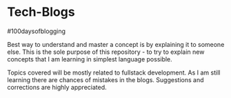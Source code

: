 # Tech-Blogs
#100daysofblogging

Best way to understand and master a concept is by explaining it to someone else. This is the sole purpose of this repository - to try to explain new concepts that I am learning in simplest language possible. 

Topics covered will be mostly related to fullstack development. As I am still learning there are chances of mistakes in the blogs. Suggestions and corrections are highly appreciated.
